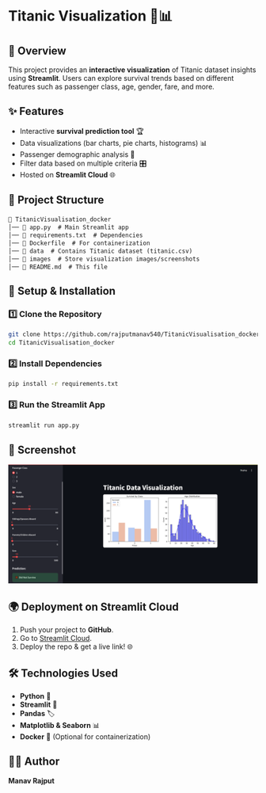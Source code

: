 # Titanic Visualization 🚢📊


## 📌 Overview
This project provides an **interactive visualization** of Titanic dataset insights using **Streamlit**. Users can explore survival trends based on different features such as passenger class, age, gender, fare, and more.

## ✨ Features
- Interactive **survival prediction tool** 🏆
- Data visualizations (bar charts, pie charts, histograms) 📊
- Passenger demographic analysis 👥
- Filter data based on multiple criteria 🎛️
- Hosted on **Streamlit Cloud** 🌐

## 📂 Project Structure
```
📂 TitanicVisualisation_docker
│── 📄 app.py  # Main Streamlit app
│── 📄 requirements.txt  # Dependencies
│── 📄 Dockerfile  # For containerization
│── 📂 data  # Contains Titanic dataset (titanic.csv)
│── 📂 images  # Store visualization images/screenshots
│── 📄 README.md  # This file
```

## 🚀 Setup & Installation
### 1️⃣ Clone the Repository
```sh
git clone https://github.com/rajputmanav540/TitanicVisualisation_docker.git
cd TitanicVisualisation_docker
```

### 2️⃣ Install Dependencies
```sh
pip install -r requirements.txt
```

### 3️⃣ Run the Streamlit App
```sh
streamlit run app.py
```

## 📸 Screenshot
![Project Screenshot](images/titanic.png)

## 🌍 Deployment on Streamlit Cloud
1. Push your project to **GitHub**.
2. Go to [Streamlit Cloud](https://share.streamlit.io/).
3. Deploy the repo & get a live link! 🌐

## 🛠 Technologies Used
- **Python** 🐍
- **Streamlit** 🎈
- **Pandas** 🏷️
- **Matplotlib & Seaborn** 📊
- **Docker** 🐳 (Optional for containerization)

## 👨‍💻 Author
**Manav Rajput**  



